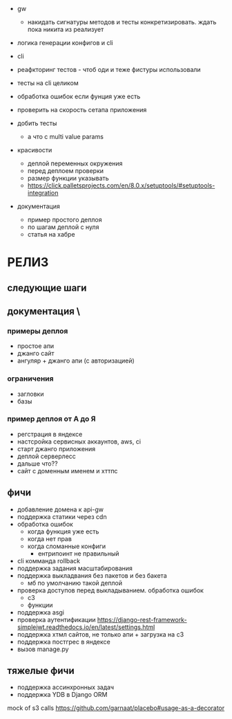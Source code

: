 - gw
  - накидать сигнатуры методов и тесты конкретизировать. ждать пока никита из реализует
  
- логика генерации конфигов и cli
- cli
- реафкторинг тестов - чтоб оди и теже фистуры использовали
- тесты на cli целиком
- обработка ошибок если фунция уже есть
- проверить на скорость сетапа приложения

- добить тесты
    - а что с multi value params

- красивости
    - деплой переменных окружения
    - перед деплоем проверки
    - размер функции указывать
    - https://click.palletsprojects.com/en/8.0.x/setuptools/#setuptools-integration
  
- документация
  - пример простого деплоя
  - по шагам деплой с нуля
  - статья на хабре

# РЕЛИЗ


## следующие шаги
## документация \

### примеры деплоя
- простое апи
- джанго сайт
- ангуляр + джанго апи (с авторизацией)
### ограничения 
- загловки
- базы
### пример деплоя от А до Я
- регстрация в яндексе
- настсройка сервисных аккаунтов, aws, ci
- старт джанго приложения
- деплой серверлесс
- дальше что??
- сайт с доменным именем и хттпс
## фичи
- добавление домена к api-gw
- поддержка статики через cdn
- обработка ошибок 
  - когда функция уже есть
  - когда нет прав
  - когда сломанные конфиги
    - ентрипоинт не правильный
- cli комманда rollback
- поддержка задания масштабирования
- поддержка выкладвания без пакетов и без бакета
  - мб по умолчанию такой деплой
- проверка доступов перед выкладыванием. обработка ошибок
  - с3
  - функции
- поддержка asgi
- проверка аутентификации https://django-rest-framework-simplejwt.readthedocs.io/en/latest/settings.html
- поддержка хтмл сайтов, не только апи + загрузка на с3
- поддержка постгрес в яндексе
- вызов manage.py
## тяжелые фичи
- поддержка ассинхронных задач
- поддержка YDB в Django ORM
  


mock of s3 calls https://github.com/garnaat/placebo#usage-as-a-decorator



